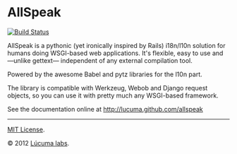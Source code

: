 
# AllSpeak

[![Build Status](https://travis-ci.org/lucuma/allspeak.png)](https://travis-ci.org/lucuma/allspeak)

AllSpeak is a pythonic (yet ironically inspired by Rails) i18n/l10n solution for humans
doing WSGI-based web applications.  It's flexible, easy to use and
—unlike gettext— independent of any external compilation tool.

Powered by the awesome Babel and pytz libraries for the l10n part.

The library is compatible with Werkzeug, Webob and Django request objects, so you can use it with pretty much any WSGI-based framework.

See the documentation online at http://lucuma.github.com/allspeak

---------------------------------------

[MIT License](http://www.opensource.org/licenses/mit-license.php).

© 2012 [Lúcuma labs](http://lucumalabs.com).
